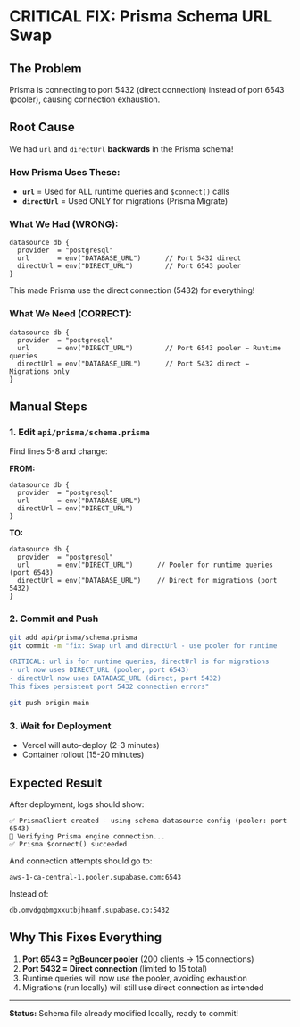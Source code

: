 # CRITICAL FIX: Prisma Schema URL Swap

## The Problem
Prisma is connecting to port 5432 (direct connection) instead of port 6543 (pooler), causing connection exhaustion.

## Root Cause
We had `url` and `directUrl` **backwards** in the Prisma schema!

### How Prisma Uses These:
- **`url`** = Used for ALL runtime queries and `$connect()` calls
- **`directUrl`** = Used ONLY for migrations (Prisma Migrate)

### What We Had (WRONG):
```prisma
datasource db {
  provider  = "postgresql"
  url       = env("DATABASE_URL")      // Port 5432 direct
  directUrl = env("DIRECT_URL")        // Port 6543 pooler
}
```
This made Prisma use the direct connection (5432) for everything!

### What We Need (CORRECT):
```prisma
datasource db {
  provider  = "postgresql"
  url       = env("DIRECT_URL")        // Port 6543 pooler ← Runtime queries
  directUrl = env("DATABASE_URL")      // Port 5432 direct ← Migrations only
}
```

## Manual Steps

### 1. Edit `api/prisma/schema.prisma`
Find lines 5-8 and change:

**FROM:**
```prisma
datasource db {
  provider  = "postgresql"
  url       = env("DATABASE_URL")
  directUrl = env("DIRECT_URL")
}
```

**TO:**
```prisma
datasource db {
  provider  = "postgresql"
  url       = env("DIRECT_URL")      // Pooler for runtime queries (port 6543)
  directUrl = env("DATABASE_URL")    // Direct for migrations (port 5432)
}
```

### 2. Commit and Push
```bash
git add api/prisma/schema.prisma
git commit -m "fix: Swap url and directUrl - use pooler for runtime

CRITICAL: url is for runtime queries, directUrl is for migrations
- url now uses DIRECT_URL (pooler, port 6543)
- directUrl now uses DATABASE_URL (direct, port 5432)
This fixes persistent port 5432 connection errors"

git push origin main
```

### 3. Wait for Deployment
- Vercel will auto-deploy (2-3 minutes)
- Container rollout (15-20 minutes)

## Expected Result
After deployment, logs should show:
```
✅ PrismaClient created - using schema datasource config (pooler: port 6543)
🔌 Verifying Prisma engine connection...
✅ Prisma $connect() succeeded
```

And connection attempts should go to:
```
aws-1-ca-central-1.pooler.supabase.com:6543
```

Instead of:
```
db.omvdgqbmgxxutbjhnamf.supabase.co:5432
```

## Why This Fixes Everything

1. **Port 6543 = PgBouncer pooler** (200 clients → 15 connections)
2. **Port 5432 = Direct connection** (limited to 15 total)
3. Runtime queries will now use the pooler, avoiding exhaustion
4. Migrations (run locally) will still use direct connection as intended

---

**Status:** Schema file already modified locally, ready to commit!
